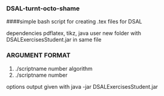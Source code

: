 ### DSAL-turnt-octo-shame
####simple bash script for creating .tex files for DSAL

dependencies pdflatex, tikz, java
user new folder with DSALExercisesStudent.jar in same file

### ARGUMENT FORMAT
 1. ./scriptname number algorithm
 2. ./scriptname number

 options output given with java -jar DSALExercisesStudent.jar
